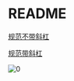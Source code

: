 # README

[规范不带斜杠](开发规范/代码规范.md)

[规范带斜杠](/doc/开发规范/代码规范.md)

![0](https://user-images.githubusercontent.com/57985479/131213995-0c34f8c8-ee09-45c6-ba18-014eb4e891a0.jpg)

